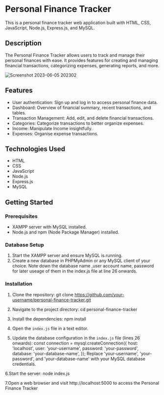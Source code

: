 # Personal Finance Tracker

This is a personal finance tracker web application built with HTML, CSS, JavaScript, Node.js, Express.js, and MySQL.

## Description

The Personal Finance Tracker allows users to track and manage their personal finances with ease. It provides features for creating and managing financial transactions, categorizing expenses, generating reports, and more.

![Screenshot 2023-06-05 202302](https://github.com/deepa-priyanka/PersonalFinanceTracker/assets/113755332/5d7cb1f5-5178-4f53-95d9-038cb9c2cfb3)
## Features

- User authentication: Sign up and log in to access personal finance data.
- Dashboard: Overview of financial summary, recent transactions, and tables.
- Transaction Management: Add, edit, and delete financial transactions.
- Categories: Categorize transactions to better organize expenses.
- Income: Manipulate Income insightfully.
- Expenses: Organise expense transactions.

## Technologies Used

- HTML
- CSS
- JavaScript
- Node.js
- Express.js
- MySQL

## Getting Started

### Prerequisites

- XAMPP server with MySQL installed.
- Node.js and npm (Node Package Manager) installed.

### Database Setup

1. Start the XAMPP server and ensure MySQL is running.
2. Create a new database in PHPMyAdmin or any MySQL client of your choice. Note down the database name ,user account name, password for later useage of them in the index.js file at line 26 onwards.

### Installation

1. Clone the repository: git clone https://github.com/your-username/personal-finance-tracker.git
2.  Navigate to the project directory: cd personal-finance-tracker
3. Install the dependencies: npm install
4. Open the `index.js` file in a text editor.

5. Update the database configuration in the `index.js` file (lines 26 onwards):
const connection = mysql.createConnection({
    host: 'localhost',
    user: 'your-username',
    password: 'your-password',
    database: 'your-database-name',
});
Replace 'your-username', 'your-password', and 'your-database-name' with your MySQL database credentials.

6.Start the server: node index.js

7.Open a web browser and visit http://localhost:5000 to access the Personal Finance Tracker






